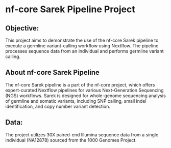 # nf-core Sarek Pipeline Project

## Objective: 
This project aims to demonstrate the use of the nf-core Sarek pipeline to execute a germline variant-calling workflow using Nextflow. 
The pipeline processes sequence data from an individual and performs germline variant calling.

## About nf-core Sarek Pipeline
The nf-core Sarek pipeline is a part of the nf-core project, which offers expert-curated Nextflow pipelines for various 
Next-Generation Sequencing (NGS) workflows. Sarek is designed for whole-genome sequencing analysis of germline and somatic variants, 
including SNP calling, small indel identification, and copy number variant detection.

## Data: 
The project utilizes 30X paired-end Illumina sequence data from a single individual (NA12878) sourced from the 1000 Genomes Project.

